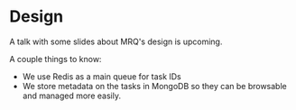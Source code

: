 # Design

A talk with some slides about MRQ's design is upcoming.

A couple things to know:

- We use Redis as a main queue for task IDs
- We store metadata on the tasks in MongoDB so they can be browsable and managed more easily.